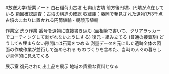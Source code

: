 #放送大学/授業ノート
白石稲荷山古墳
七輿山古墳
前方後円墳、円墳が点在している
範囲確認調査：古墳の構造の確認
収蔵庫：藤岡で発見された遺物1万3千点
古墳のまわりに置かれる円筒埴輪・朝顔形埴輪

作業室
洗う作業
番号を遺物に直接書き込む (面相筆で書いて、クリアラッカーでコーティングして剥がれないようにする)
復元・組み立てる (普通の接着剤)
どうしても埋まらない隙間には石膏をつめる
測量データを元にした遺跡全体の図面の作成作業が並行して進められる
ものづくりを含めた、当時の人々の暮らしが具体的に見えてくる

展示室
復元された出土品を展示
地域の貴重な資料となる
